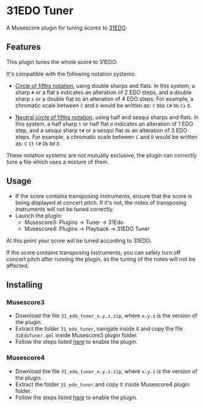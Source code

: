 # 31EDO Tuner
A  Musescore plugin for tuning scores to [31EDO](https://en.xen.wiki/w/31edo).


## Features
This plugin tunes the whole score to 31EDO.

It's compatible with the following notation systems:

- [Circle of fifths notation](https://en.xen.wiki/w/31edo#Notations), using double sharps and flats.  In this system, a sharp <code>#</code> or a flat <code>b</code> indicates an alteration of 2 EDO steps, and a double sharp <code>x</code> or a double flat <code>bb</code> an alteration of 4 EDO steps.  For example, a chromatic scale between <code>C</code> and <code>D</code> would be written as: <code>C</code> <code>Dbb</code> <code>C#</code> <code>Db</code> <code>Cx</code> <code>D</code>.

- [Neutral circle of fifths notation](https://en.xen.wiki/w/31edo#Notations), using half and sesqui sharps and flats.  In this system, a  half sharp <code>t</code> or half flat <code>d</code> indicates an alteration of 1 EDO step, and a sesqui sharp <code>t#</code> or a sesqui flat <code>db</code> an alteration of 3 EDO steps.  For example, a chromatic scale between <code>C</code> and <code>D</code> would be written as: <code>C</code> <code>Ct</code> <code>C#</code> <code>Db</code> <code>Dd</code> <code>D</code>.

These notation systems are not mutually exclusive, the plugin can correctly tune a file which uses a mixture of them.


## Usage
- If the score contains transposing instruments, ensure that the score is being displayed at concert pitch.  If it's not, the notes of transposing instruments will not be tuned correctly.
- Launch the plugin:
  - Musescore3: Plugins -> Tuner -> 31Edo
  - Musescore4: Plugins -> Playback -> 31EDO Tuner

At this point your score will be tuned according to 31EDO.

If the score contains transposing instruments, you can safely turn off concert pitch after running the plugin, as the tuning of the notes will not be affected.


## Installing
### Musescore3
- Download the file <code>31_edo_tuner_x.y.z.zip</code>, where <code>x.y.z</code> is the version of the plugin.
- Extract the folder <code>31_edo_tuner</code>, navigate inside it and copy the file <code>31EdoTuner.qml</code> inside Musescore3 plugin folder.
- Follow the steps listed [here](https://musescore.org/en/handbook/3/plugins) to enable the plugin.

### Musescore4
- Download the file <code>31_edo_tuner_x.y.z.zip</code>, where <code>x.y.z</code> is the version of the plugin.
- Extract the folder <code>31_edo_tuner</code> and copy it inside Musescore4 plugin folder.
- Follow the steps listed [here](https://musescore.org/en/handbook/4/plugins) to enable the plugin.
